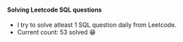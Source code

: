 #### Solving Leetcode SQL questions


- I try to solve atleast 1 SQL question daily from Leetcode.
- Current count: 53 solved 😁
